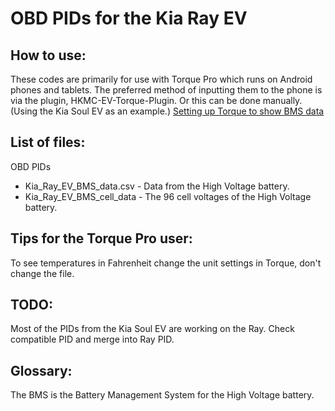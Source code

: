 # OBD PIDs for the Kia Ray EV

## How to use:

These codes are primarily for use with Torque Pro which runs on Android phones and tablets. The preferred method of inputting them to the phone is via the plugin, HKMC-EV-Torque-Plugin.
Or this can be done manually. (Using the Kia Soul EV as an example.)
[Setting up Torque to show BMS data](http://www.mykiasoulev.com/forum/viewtopic.php?f=6&t=471)

## List of files: 

OBD PIDs 

- Kia_Ray_EV_BMS_data.csv - Data from the High Voltage battery.
- Kia_Ray_EV_BMS_cell_data - The 96 cell voltages of the High Voltage battery.

## Tips for the Torque Pro user:
To see temperatures in Fahrenheit change the unit settings in Torque, don't change the file.

## TODO:
Most of the PIDs from the Kia Soul EV are working on the Ray. Check compatible PID and merge into Ray PID.

## Glossary:
The BMS is the Battery Management System for the High Voltage battery.
